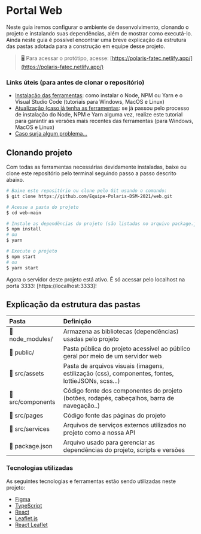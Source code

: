 # Portal Web

Neste guia iremos configurar o ambiente de desenvolvimento, clonando o projeto e instalando suas dependências, além de mostrar como executá-lo. Ainda neste guia é possível encontrar uma breve explicação da estrutura das pastas adotada para a construção em equipe desse projeto.
> :desktop_computer: Para acessar o protótipo, acesse: [https://polaris-fatec.netlify.app/](https://polaris-fatec.netlify.app/)

### Links úteis (para antes de clonar o repositório)
- [Instalação das ferramentas](https://www.notion.so/Instala-o-das-ferramentas-405f3e8b014649cbb422dee6b5bd0535): como instalar o Node, NPM ou Yarn e o Visual Studio Code (tutoriais para Windows, MacOS e Linux)
- [Atualização (caso já tenha as ferramentas](https://www.notion.so/Atualiza-o-vers-es-diferentes-09abff4d88d44c459a7c7a925ad15bfa): se já passou pelo processo de instalação do Node, NPM e Yarn alguma vez, realize este tutorial para garantir as versões mais recentes das ferramentas (para Windows, MacOS e Linux)
- [Caso surja algum problema...](https://www.notion.so/Tive-problemas-e-agora-c67378e1319d4723a3211aad8eb987c6)

  
## Clonando projeto
Com todas as ferramentas necessárias devidamente instaladas, baixe ou clone este repositório pelo terminal seguindo passo a passo descrito abaixo.

```bash
# Baixe este repositório ou clone pelo Git usando o comando:
$ git clone https://github.com/Equipe-Polaris-DSM-2021/web.git

# Acesse a pasta do projeto
$ cd web-main

# Instale as dependências do projeto (são listadas no arquivo package.json)
$ npm install
# ou
$ yarn

# Execute o projeto
$ npm start
# ou
$ yarn start
```
Agora o servidor deste projeto está ativo. É só acessar pelo localhost na porta 3333: [https://localhost:3333]!


## Explicação da estrutura das pastas

| Pasta                             | Definição                                                                                         |
| :-------------------------------- | :------------------------------------------------------------------------------------------------ |
| :open_file_folder: node_modules/  | Armazena as bibliotecas (dependências) usadas pelo projeto                                        |
| :open_file_folder: public/        | Pasta pública do projeto acessível ao público geral por meio de um servidor web                   |
| :open_file_folder: src/assets     | Pasta de arquivos visuais (imagens, estilização (css), componentes, fontes, lottieJSONs, scss...) |
| :open_file_folder: src/components | Código fonte dos componentes do projeto (botões, rodapés, cabeçalhos, barra de navegação..)       |
| :open_file_folder: src/pages      | Código fonte das páginas do projeto                                                               |
| :open_file_folder: src/services   | Arquivos de serviços externos utilizados no projeto como a nossa API                              |
| :page_facing_up: package.json     | Arquivo usado para gerenciar as dependências do projeto, scripts e versões                        |


### Tecnologias utilizadas
As seguintes tecnologias e ferramentas estão sendo utilizadas neste projeto:

- [Figma](http://www.figma.com/)
- [TypeScript](https://www.typescriptlang.org/)
- [React](https://pt-br.reactjs.org/)
- [Leaflet.js](https://leafletjs.com/reference-1.7.1.html)
- [React Leaflet](https://react-leaflet.js.org/)
